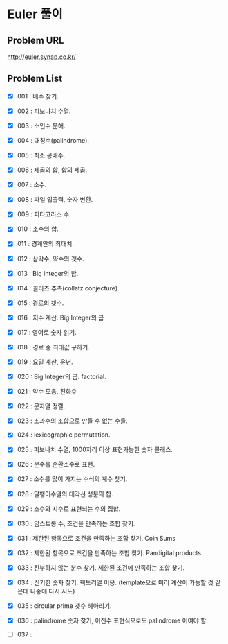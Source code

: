 # Euler 풀이

## Problem URL

http://euler.synap.co.kr/

## Problem List

- [x] 001 : 배수 찾기.
- [x] 002 : 피보나치 수열.
- [x] 003 : 소인수 분해.
- [x] 004 : 대칭수(palindrome).
- [x] 005 : 최소 공배수.
- [x] 006 : 제곱의 합, 합의 제곱.
- [x] 007 : 소수.
- [x] 008 : 파일 입출력, 숫자 변환.
- [x] 009 : 피타고라스 수.
- [x] 010 : 소수의 합.
- [x] 011 : 경계안의 최대치.
- [x] 012 : 삼각수, 약수의 갯수.
- [x] 013 : Big Integer의 합.
- [x] 014 : 콜라츠 추측(collatz conjecture).
- [x] 015 : 경로의 갯수.
- [x] 016 : 지수 계산. Big Integer의 곱
- [x] 017 : 영어로 숫자 읽기.
- [x] 018 : 경로 중 최대값 구하기.
- [x] 019 : 요일 계산, 윤년.
- [x] 020 : Big Integer의 곱. factorial.
- [x] 021 : 약수 모음, 친화수
- [x] 022 : 문자열 정렬.
- [x] 023 : 초과수의 조합으로 만들 수 없는 수들.
- [x] 024 : lexicographic permutation.
- [x] 025 : 피보나치 수열, 1000자리 이상 표현가능한 숫자 클래스.
- [x] 026 : 분수를 순환소수로 표현.
- [x] 027 : 소수를 많이 가지는 수식의 계수 찾기.
- [x] 028 : 달팽이수열의 대각선 성분의 합.
- [x] 029 : 소수와 지수로 표현되는 수의 집합.
- [x] 030 : 암스트롱 수, 조건을 만족하는 조합 찾기.
- [x] 031 : 제한된 항목으로 조건을 만족하는 조합 찾기. Coin Sums
- [x] 032 : 제한된 항목으로 조건을 만족하는 조합 찾기. Pandigital products.
- [x] 033 : 진부하지 않는 분수 찾기. 제한된 조건에 만족하는 조합 찾기.
- [x] 034 : 신기한 숫자 찾기. 팩토리얼 이용. (template으로 미리 계산이 가능할 것 같은데 나중에 다시 시도)
- [x] 035 : circular prime 갯수 헤아리기.
- [x] 036 : palindrome 숫자 찾기, 이진수 표현식으로도 palindrome 이여야 함.
- [ ] 037 : 


